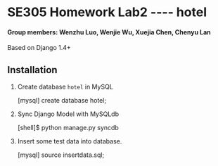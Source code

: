 # SE305 Homework Lab2 ---- hotel
#### Group members: Wenzhu Luo, Wenjie Wu, Xuejia Chen, Chenyu Lan
Based on Django 1.4+

## Installation
1. Create database `hotel` in MySQL

	[mysql] create database hotel;

2. Sync Django Model with MySQLdb

	[shell]$ python manage.py syncdb

3. Insert some test data into database.

	[mysql] source insertdata.sql;
